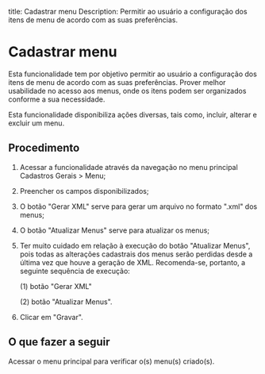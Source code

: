 title: Cadastrar menu
Description: Permitir ao usuário a configuração dos itens de menu de acordo com as suas preferências.
# Cadastrar menu

Esta funcionalidade tem por objetivo permitir ao usuário a configuração dos
itens de menu de acordo com as suas preferências. Prover melhor usabilidade no
acesso aos menus, onde os itens podem ser organizados conforme a sua
necessidade.

Esta funcionalidade disponibiliza ações diversas, tais como, incluir, alterar e
excluir um menu.

Procedimento
----------------

1.  Acessar a funcionalidade através da navegação no menu principal Cadastros
    Gerais \> Menu;

2.  Preencher os campos disponibilizados;

3.  O botão "Gerar XML" serve para gerar um arquivo no formato ".xml" dos menus;

4.  O botão "Atualizar Menus" serve para atualizar os menus;

5.  Ter muito cuidado em relação à execução do botão "Atualizar Menus", pois
    todas as alterações cadastrais dos menus serão perdidas desde a última vez
    que houve a geração de XML. Recomenda-se, portanto, a seguinte sequência de
    execução: 
    
    (1) botão "Gerar XML" 
    
    (2) botão "Atualizar Menus".

6.  Clicar em "Gravar".

O que fazer a seguir
------------------------

Acessar o menu principal para verificar o(s) menu(s) criado(s).



<!-- !!! tip "About"

    <b>Product/Version:</b> CITSmart | 9.00 &nbsp;&nbsp;
    <b>Updated:</b>01/18/2019 – Anna Martins

